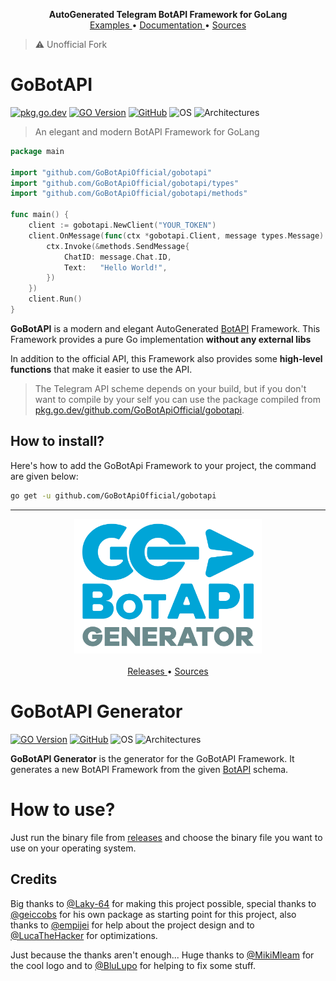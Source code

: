 <p align="center">
    <b>AutoGenerated Telegram BotAPI Framework for GoLang</b>
    <br>
    <a href="https://github.com/GoBotApiOfficial/gobotapi/tree/master/examples">
        Examples
    </a>
    •
    <a href="https://pkg.go.dev/github.com/GoBotApiOfficial/gobotapi#section-documentation">
        Documentation
    </a>
    •
    <a href="https://github.com/GoBotApiOfficial/gobotapi">
        Sources
    </a>
</p>

> ⚠️ Unofficial Fork
# GoBotAPI
[![pkg.go.dev](https://img.shields.io/github/v/tag/GoBotApiOfficial/gobotapi?color=00b7e0&label=go.pkg.dev)](https://pkg.go.dev/github.com/GoBotApiOfficial/gobotapi)
[![GO Version](https://img.shields.io/github/go-mod/go-version/GoBotApiOfficial/gobotapi)](https://go.dev/)
[![GitHub](https://img.shields.io/github/license/GoBotApiOfficial/gobotapi)](https://github.com/GoBotApiOfficial/gobotapi/blob/master/LICENSE.md)
![OS](https://img.shields.io/badge/platform-Linux%20%7C%20Windows%20%7C%20macOS-lightgrey)
![Architectures](https://img.shields.io/badge/architectures-x86__64%20%7C%20arm64v8%20%7C%20win__amd64%20%7C%20darwin__x64-blue)

> An elegant and modern BotAPI Framework for GoLang

``` go
package main

import "github.com/GoBotApiOfficial/gobotapi"
import "github.com/GoBotApiOfficial/gobotapi/types"
import "github.com/GoBotApiOfficial/gobotapi/methods"

func main() {
    client := gobotapi.NewClient("YOUR_TOKEN")
    client.OnMessage(func(ctx *gobotapi.Client, message types.Message) {
        ctx.Invoke(&methods.SendMessage{
            ChatID: message.Chat.ID,
            Text:   "Hello World!",
        })
    })
    client.Run()
}
```

**GoBotAPI** is a modern and elegant AutoGenerated [BotAPI](https://core.telegram.org/bots/api) Framework. This Framework provides a pure
Go implementation **without any external libs**

In addition to the official API, this Framework also provides some **high-level
functions** that make it easier to use the API.

> The Telegram API scheme depends on your build, but if you don't want to compile by your self you
can use the package compiled from [pkg.go.dev/github.com/GoBotApiOfficial/gobotapi](https://pkg.go.dev/github.com/GoBotApiOfficial/gobotapi).

## How to install?
Here's how to add the GoBotApi Framework to your project, the command are given below:
``` bash
go get -u github.com/GoBotApiOfficial/gobotapi
```

<hr>
<p align="center">
    <a href="https://github.com/GoBotApiOfficial/GoBotApiGenerator">
        <img width="300px" src=".github/static/logo2.svg" alt="gopher logo" />
    </a>
    <br>
    <br>
    <a href="https://github.com/GoBotApiOfficial/GoBotApiCompiler/releases">
        Releases
    </a>
    •
    <a href="https://github.com/GoBotApiOfficial/GoBotApiGenerator">
        Sources
    </a>
</p>

# GoBotAPI Generator
[![GO Version](https://img.shields.io/github/go-mod/go-version/GoBotApiOfficial/GoBotApiCompiler)](https://go.dev/)
[![GitHub](https://img.shields.io/github/license/GoBotApiOfficial/GoBotApiCompiler)](https://github.com/GoBotApiOfficial/GoBotApiCompiler/blob/master/LICENSE.md)
![OS](https://img.shields.io/badge/platform-Linux%20%7C%20Windows%20%7C%20macOS-lightgrey)
![Architectures](https://img.shields.io/badge/architectures-x86__64%20%7C%20arm64v8%20%7C%20win__amd64%20%7C%20darwin__x64-blue)

**GoBotAPI Generator** is the generator for the GoBotAPI Framework. It generates a new BotAPI Framework from the given
[BotAPI](https://core.telegram.org/bots/api) schema.

# How to use?
Just run the binary file from [releases](https://github.com/GoBotApiOfficial/GoBotApiCompiler/releases)
and choose the binary file you want to use on your operating system.

## Credits
Big thanks to [@Laky-64] for making this project possible, special thanks to [@geiccobs] for his own package as
starting point for this project, also thanks to [@empijei] for help about the project design and to
[@LucaTheHacker] for optimizations.

Just because the thanks aren't enough...
Huge thanks to [@MikiMleam] for the cool logo and to [@BluLupo] for helping to fix some stuff.

[@Laky-64]: https://github.com/Laky-64
[@geiccobs]: https://github.com/geiccobs
[@empijei]: https://github.com/empijei
[@LucaTheHacker]: https://github.com/LucaTheHacker
[@BluLupo]: https://github.com/BluLupo
[@MikiMleam]: https://t.me/MikiMleam
